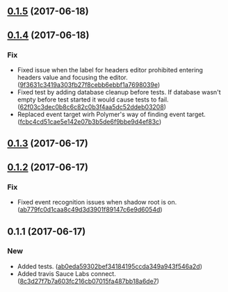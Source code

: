 <a name="0.1.5"></a>
## [0.1.5](https://github.com/advanced-rest-client/headers-sets-selector/compare/0.1.4...v0.1.5) (2017-06-18)




<a name="0.1.4"></a>
## [0.1.4](https://github.com/advanced-rest-client/headers-sets-selector/compare/0.1.3...v0.1.4) (2017-06-18)


### Fix

* Fixed issue when the label for headers editor prohibited entering headers value and focusing the editor. ([9f3631c3419a303fb27f8cebb6ebbf1a7698039e](https://github.com/advanced-rest-client/headers-sets-selector/commit/9f3631c3419a303fb27f8cebb6ebbf1a7698039e))
* Fixed test by adding database cleanup before tests. If database wasn't empty before test started it would cause tests to fail. ([62f03c3dec0b8c6c82c0b3f4aa5dc52ddeb03208](https://github.com/advanced-rest-client/headers-sets-selector/commit/62f03c3dec0b8c6c82c0b3f4aa5dc52ddeb03208))
* Replaced event target wirh Polymer's way of finding event target. ([fcbc4cd51cae5e142e07b3b5de6f9bbe9d4ef83c](https://github.com/advanced-rest-client/headers-sets-selector/commit/fcbc4cd51cae5e142e07b3b5de6f9bbe9d4ef83c))



<a name="0.1.3"></a>
## [0.1.3](https://github.com/advanced-rest-client/headers-sets-selector/compare/0.1.2...v0.1.3) (2017-06-17)




<a name="0.1.2"></a>
## [0.1.2](https://github.com/advanced-rest-client/headers-sets-selector/compare/0.1.1...v0.1.2) (2017-06-17)


### Fix

* Fixed event recognition issues when shadow root is on. ([ab779fc0d1caa8c49d3d3901f89147c6e9d6054d](https://github.com/advanced-rest-client/headers-sets-selector/commit/ab779fc0d1caa8c49d3d3901f89147c6e9d6054d))



<a name="0.1.1"></a>
## 0.1.1 (2017-06-17)


### New

* Added tests. ([ab0eda59302bef34184195ccda349a943f546a2d](https://github.com/advanced-rest-client/headers-sets-selector/commit/ab0eda59302bef34184195ccda349a943f546a2d))
* Added travis Sauce Labs connect. ([8c3d27f7b7a603fc216cb07015fa487bb18a6de7](https://github.com/advanced-rest-client/headers-sets-selector/commit/8c3d27f7b7a603fc216cb07015fa487bb18a6de7))




